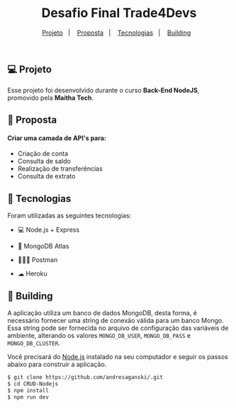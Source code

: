 <h1 align="center">
  Desafio Final Trade4Devs
</h1>

<p align="center">
   <a href="#💻-projeto">Projeto</a>&nbsp;&nbsp;&nbsp;|&nbsp;&nbsp;&nbsp;
  <a href="#📃-proposta">Proposta</a>&nbsp;&nbsp;&nbsp;|&nbsp;&nbsp;&nbsp;
  <a href="#🚀-tecnologias">Tecnologias</a>&nbsp;&nbsp;&nbsp;|&nbsp;&nbsp;&nbsp;
  <a href="#🔧-building">Building</a>&nbsp;&nbsp;&nbsp;

</p>

<br>

## 💻 Projeto

Esse projeto foi desenvolvido durante o curso **Back-End NodeJS**, promovido pela **Maitha Tech**.
## 📃 Proposta

#### Criar uma camada de API's para: 
* Criação de conta
* Consulta de saldo
* Realização de transferências
* Consulta de extrato



## 🚀 Tecnologias

Foram utilizadas as seguintes tecnologias:

- 💻 Node.js + Express

- 🎲 MongoDB Atlas

- 👨🏻‍🚀 Postman

- ☁ Heroku

## 🔧 Building

A aplicação utiliza um banco de dados MongoDB, desta forma, é necessário fornecer uma string de conexão válida para um banco Mongo. Essa string pode ser fornecida no arquivo de configuração das variáveis de ambiente, alterando os valores  `MONGO_DB_USER`, `MONGO_DB_PASS` e `MONGO_DB_CLUSTER`.



Você precisará do [Node.js](https://nodejs.org) instalado na seu computador e seguir os passos abaixo para construir a aplicação.

```bash
$ git clone https://github.com/andresaganski/.git
$ cd CRUD-Nodejs
$ npm install
$ npm run dev
```
